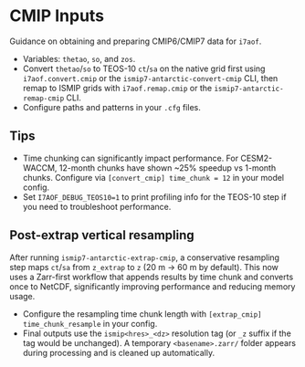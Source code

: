# CMIP Inputs

Guidance on obtaining and preparing CMIP6/CMIP7 data for `i7aof`.

- Variables: `thetao`, `so`, and `zos`.
- Convert `thetao`/`so` to TEOS-10 `ct`/`sa` on the native grid first using
  `i7aof.convert.cmip` or the `ismip7-antarctic-convert-cmip` CLI, then
  remap to ISMIP grids with `i7aof.remap.cmip` or the
  `ismip7-antarctic-remap-cmip` CLI.
- Configure paths and patterns in your `.cfg` files.

## Tips

- Time chunking can significantly impact performance. For CESM2-WACCM,
  12-month chunks have shown ~25% speedup vs 1-month chunks. Configure via
  `[convert_cmip] time_chunk = 12` in your model config.
- Set `I7AOF_DEBUG_TEOS10=1` to print profiling info for the TEOS-10 step if
  you need to troubleshoot performance.

## Post-extrap vertical resampling

After running `ismip7-antarctic-extrap-cmip`, a conservative resampling step
maps `ct`/`sa` from `z_extrap` to `z` (20 m → 60 m by default). This now uses a
Zarr-first workflow that appends results by time chunk and converts once to
NetCDF, significantly improving performance and reducing memory usage.

- Configure the resampling time chunk length with
  `[extrap_cmip] time_chunk_resample` in your config.
- Final outputs use the `ismip<hres>_<dz>` resolution tag (or `_z` suffix if
  the tag would be unchanged). A temporary `<basename>.zarr/` folder appears
  during processing and is cleaned up automatically.
